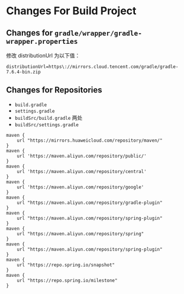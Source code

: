# Changes For Build Project

## Changes for `gradle/wrapper/gradle-wrapper.properties`

修改 distributionUrl 为以下值：

```properties
distributionUrl=https\://mirrors.cloud.tencent.com/gradle/gradle-7.6.4-bin.zip
```

## Changes for Repositories

* `build.gradle` 
* `settings.gradle`
* `buildSrc/build.gradle` 两处
* `buildSrc/settings.gradle`

```text
maven {
    url "https://mirrors.huaweicloud.com/repository/maven/"
}
maven {
    url 'https://maven.aliyun.com/repository/public/'
}
maven {
    url 'https://maven.aliyun.com/repository/central'
}
maven {
    url 'https://maven.aliyun.com/repository/google'
}
maven {
    url "https://maven.aliyun.com/repository/gradle-plugin"
}
maven {
    url "https://maven.aliyun.com/repository/spring-plugin"
}
maven {
    url "https://maven.aliyun.com/repository/spring"
}
maven {
    url "https://maven.aliyun.com/repository/spring-plugin"
}
maven {
    url "https://repo.spring.io/snapshot"
}
maven {
    url "https://repo.spring.io/milestone"
}
```